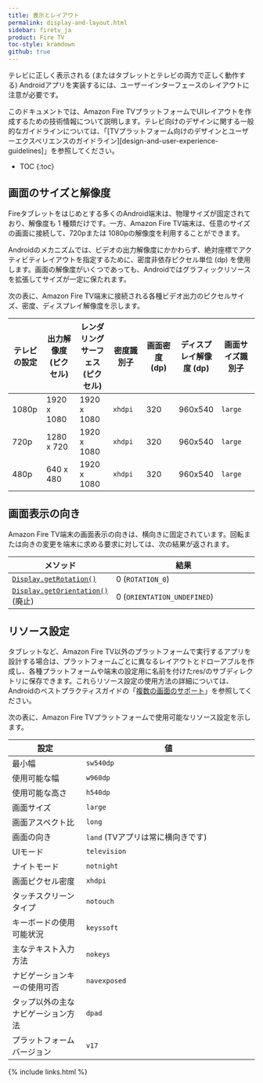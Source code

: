 ```yaml
---
title: 表示とレイアウト
permalink: display-and-layout.html
sidebar: firetv_ja
product: Fire TV
toc-style: kramdown
github: true
---
```


テレビに正しく表示される (またはタブレットとテレビの両方で正しく動作する) Androidアプリを実装するには、ユーザーインターフェースのレイアウトに注意が必要です。

このドキュメントでは、Amazon Fire TVプラットフォームでUIレイアウトを作成するための技術情報について説明します。テレビ向けのデザインに関する一般的なガイドラインについては、「[TVプラットフォーム向けのデザインとユーザーエクスペリエンスのガイドライン][design-and-user-experience-guidelines]」を参照してください。

* TOC
{:toc}

## 画面のサイズと解像度

Fireタブレットをはじめとする多くのAndroid端末は、物理サイズが固定されており、解像度も 1 種類だけです。一方、Amazon Fire TV端末は、任意のサイズの画面に接続して、720pまたは 1080pの解像度を利用することができます。

Androidのメカニズムでは、ビデオの出力解像度にかかわらず、絶対座標でアクティビティレイアウトを指定するために、密度非依存ピクセル単位 (dp) を使用します。画面の解像度がいくつであっても、Androidではグラフィックリソースを拡張してサイズが一定に保たれます。

次の表に、Amazon Fire TV端末に接続される各種ビデオ出力のピクセルサイズ、密度、ディスプレイ解像度を示します。

<table>
   <colgroup>
      <col width="14%" />
      <col width="14%" />
      <col width="14%" />
      <col width="14%" />
      <col width="14%" />
      <col width="14%" />
      <col width="16%" />
   </colgroup>
  <thead>
    <tr>
      <th>テレビの設定</th>
      <th>出力解像度 (ピクセル)</th>
      <th>レンダリングサーフェス (ピクセル)</th>
      <th>密度識別子</th>
      <th>画面密度 (dp)</th>
      <th>ディスプレイ解像度 (dp)</th>
      <th>画面サイズ識別子</th>
    </tr>
  </thead>
  <tbody>
    <tr>
      <td>1080p</td>
      <td>1920 x 1080</td>
      <td>1920 x 1080</td>
      <td><code>xhdpi</code></td>
      <td>320</td>
      <td>960x540</td>
      <td><code>large</code></td>
    </tr>
    <tr>
      <td>720p</td>
      <td>1280 x 720</td>
      <td>1920 x 1080</td>
      <td><code>xhdpi</code></td>
      <td>320</td>
      <td>960x540</td>
      <td><code>large</code></td>
    </tr>
    <tr>
      <td>480p</td>
      <td>640 x 480</td>
      <td>1920 x 1080</td>
      <td><code>xhdpi</code></td>
      <td>320</td>
      <td>960x540</td>
      <td><code>large</code></td>
    </tr>
  </tbody>
</table>


## 画面表示の向き

Amazon Fire TV端末の画面表示の向きは、横向きに固定されています。回転または向きの変更を端末に求める要求に対しては、次の結果が返されます。

<table>
   <colgroup>
      <col width="30%" />
      <col width="70%" />
   </colgroup>
  <thead>
    <tr>
      <th>メソッド</th>
      <th>結果</th>
    </tr>
  </thead>
  <tbody>
    <tr>
      <td><a href="http://developer.android.com/reference/android/view/Display.html#getRotation%28%29"><code>Display.getRotation()</code></a></td>
      <td>0 (<code>ROTATION_0</code>)</td>
    </tr>
    <tr>
      <td><a href="http://developer.android.com/reference/android/view/Display.html#getOrientation%28%29"><code>Display.getOrientation()</code></a> (廃止)</td>
      <td>0 (<code>ORIENTATION_UNDEFINED</code>)</td>
    </tr>
  </tbody>
</table>

## リソース設定

タブレットなど、Amazon Fire TV以外のプラットフォームで実行するアプリを設計する場合は、プラットフォームごとに異なるレイアウトとドローアブルを作成し、各種プラットフォームや端末の設定用に名前を付けたres/のサブディレクトリに保存できます。これらリソース設定の使用方法の詳細については、Androidのベストプラクティスガイドの「[複数の画面のサポート](http://developer.android.com/guide/practices/screens_support.html)」を参照してください。

次の表に、Amazon Fire TVプラットフォームで使用可能なリソース設定を示します。

<table>
   <colgroup>
      <col width="30%" />
      <col width="70%" />
   </colgroup>
  <thead>
    <tr>
      <th>設定</th>
      <th>値</th>
    </tr>
  </thead>
  <tbody>
    <tr>
      <td>最小幅</td>
      <td><code>sw540dp</code></td>
    </tr>
    <tr>
      <td>使用可能な幅</td>
      <td><code>w960dp</code></td>
    </tr>
    <tr>
      <td>使用可能な高さ</td>
      <td><code>h540dp</code></td>
    </tr>
    <tr>
      <td>画面サイズ</td>
      <td><code>large</code></td>
    </tr>
    <tr>
      <td>画面アスペクト比</td>
      <td><code>long</code></td>
    </tr>
    <tr>
      <td>画面の向き</td>
      <td><code>land</code> (TVアプリは常に横向きです)</td>
    </tr>
    <tr>
      <td>UIモード</td>
      <td><code>television</code></td>
    </tr>
    <tr>
      <td>ナイトモード</td>
      <td><code>notnight</code></td>
    </tr>
    <tr>
      <td>画面ピクセル密度</td>
      <td><code>xhdpi</code></td>
    </tr>
    <tr>
      <td>タッチスクリーンタイプ</td>
      <td><code>notouch</code></td>
    </tr>
    <tr>
      <td>キーボードの使用可能状況</td>
      <td><code>keyssoft</code></td>
    </tr>
    <tr>
      <td>主なテキスト入力方法</td>
      <td><code>nokeys</code></td>
    </tr>
    <tr>
      <td>ナビゲーションキーの使用可否</td>
      <td><code>navexposed</code></td>
    </tr>
    <tr>
      <td>タップ以外の主なナビゲーション方法</td>
      <td><code>dpad</code></td>
    </tr>
    <tr>
      <td>プラットフォームバージョン</td>
      <td><code>v17</code></td>
    </tr>
  </tbody>
</table>

{% include links.html %}
